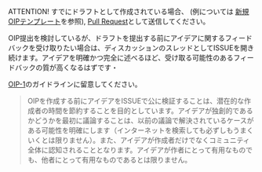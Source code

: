 
ATTENTION! すでにドラフトとして作成されている場合、 (例については [新規OIPテンプレート](https://github.com/oct-pass/octpass-improvement-proposals/blob/main/oip-template.md)を参照), [Pull Request](https://github.com/oct-pass/octpass-improvement-proposals/pulls)として送信してください。

OIP提出を検討しているが、ドラフトを提出する前にアイデアに関するフィードバックを受け取りたい場合は、ディスカッションのスレッドとしてISSUEを開き続けます。アイデアを明確かつ完全に述べるほど、受け取る可能性のあるフィードバックの質が高くなるはずです・

[OIP-1](https://github.com/oct-pass/octpass-improvement-proposals/blob/main/OIPS/oip-1.md)のガイドラインに留意してください。

> OIPを作成する前にアイデアをISSUEで公に検証することは、潜在的な作成者の時間を節約することを目的としています。アイデアが独創的であるかどうかを最初に議論することは、以前の議論で解決されているケースがある可能性を明確にします（インターネットを検索しても必ずしもうまくいくとは限りません）。また、アイデアが作成者だけでなくコミュニティ全体に認知されることとなります。アイデアが作者にとって有用なものでも、他者にとって有用なものであるとは限りません。

